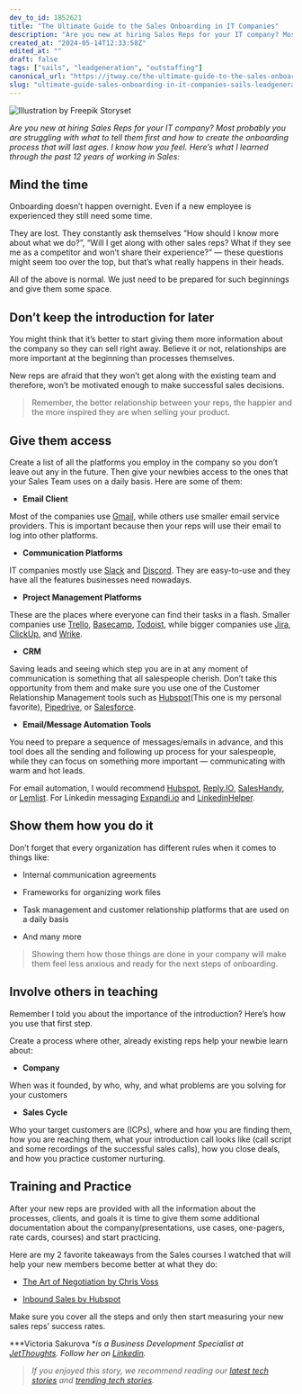 ```yaml
---
dev_to_id: 1852621
title: "The Ultimate Guide to the Sales Onboarding in IT Companies"
description: "Are you new at hiring Sales Reps for your IT company? Most probably you are struggling with what to..."
created_at: "2024-05-14T12:33:58Z"
edited_at: ""
draft: false
tags: ["sails", "leadgeneration", "outstaffing"]
canonical_url: "https://jtway.co/the-ultimate-guide-to-the-sales-onboarding-in-it-companies-6e8b4a4a473"
slug: "ultimate-guide-sales-onboarding-in-it-companies-sails-leadgeneration"
---
```

![[Illustration by Freepik Storyset](https://storyset.com/illustration/team/pana)](https://cdn-images-1.medium.com/max/5760/1*LUrRbaQPjAGjShnS9E16zA.png)

*Are you new at hiring Sales Reps for your IT company? Most probably you are struggling with what to tell them first and how to create the onboarding process that will last ages. I know how you feel. Here’s what I learned through the past 12 years of working in Sales:*

## **Mind the time**

Onboarding doesn’t happen overnight. Even if a new employee is experienced they still need some time.

They are lost. They constantly ask themselves “How should I know more about what we do?”, “Will I get along with other sales reps? What if they see me as a competitor and won’t share their experience?” — these questions might seem too over the top, but that’s what really happens in their heads.

All of the above is normal. We just need to be prepared for such beginnings and give them some space.

## **Don’t keep the introduction for later**

You might think that it’s better to start giving them more information about the company so they can sell right away. Believe it or not, relationships are more important at the beginning than processes themselves.

New reps are afraid that they won’t get along with the existing team and therefore, won’t be motivated enough to make successful sales decisions.
>  Remember, the better relationship between your reps, the happier and the more inspired they are when selling your product.

## **Give them access**

Create a list of all the platforms you employ in the company so you don’t leave out any in the future. Then give your newbies access to the ones that your Sales Team uses on a daily basis. Here are some of them:

* **Email Client**

Most of the companies use [Gmail](https://mail.google.com/), while others use smaller email service providers. This is important because then your reps will use their email to log into other platforms.

* **Communication Platforms**

IT companies mostly use [Slack](https://slack.com/) and [Discord](https://discord.com/). They are easy-to-use and they have all the features businesses need nowadays.

* **Project Management Platforms**

These are the places where everyone can find their tasks in a flash. Smaller companies use [Trello](http://www.trello.com), [Basecamp](http://www.basecamp.com), [Todoist](https://todoist.com/), while bigger companies use [Jira](https://www.atlassian.com/software/jira), [ClickUp](https://clickup.com/), and [Wrike](https://www.wrike.com/).

* **CRM**

Saving leads and seeing which step you are in at any moment of communication is something that all salespeople cherish. Don’t take this opportunity from them and make sure you use one of the Customer Relationship Management tools such as [Hubspot](https://www.hubspot.com/)(This one is my personal favorite), [Pipedrive](https://www.pipedrive.com/), or [Salesforce](https://www.salesforce.com/).

* **Email/Message Automation Tools**

You need to prepare a sequence of messages/emails in advance, and this tool does all the sending and following up process for your salespeople, while they can focus on something more important — communicating with warm and hot leads.

For email automation, I would recommend [Hubspot](http://www.hubspot.com), [Reply.IO](https://reply.io/pricing), [SalesHandy](https://www.saleshandy.com/), or [Lemlist](https://www.lemlist.com/). For Linkedin messaging [Expandi.io](http://www.expandi.io) and [LinkedinHelper](https://www.linkedhelper.com/).

## **Show them how you do it**

Don’t forget that every organization has different rules when it comes to things like:

* Internal communication agreements

* Frameworks for organizing work files

* Task management and customer relationship platforms that are used on a daily basis

* And many more
>  Showing them how those things are done in your company will make them feel less anxious and ready for the next steps of onboarding.

## **Involve others in teaching**

Remember I told you about the importance of the introduction? Here’s how you use that first step.

Create a process where other, already existing reps help your newbie learn about:

* **Company**

When was it founded, by who, why, and what problems are you solving for your customers

* **Sales Cycle**

Who your target customers are (ICPs), where and how you are finding them, how you are reaching them, what your introduction call looks like (call script and some recordings of the successful sales calls), how you close deals, and how you practice customer nurturing.

## **Training and Practice**

After your new reps are provided with all the information about the processes, clients, and goals it is time to give them some additional documentation about the company(presentations, use cases, one-pagers, rate cards, courses) and start practicing.

Here are my 2 favorite takeaways from the Sales courses I watched that will help your new members become better at what they do:

* [The Art of Negotiation by Chris Voss](https://www.masterclass.com/classes/chris-voss-teaches-the-art-of-negotiation)

* [Inbound Sales by Hubspot](https://academy.hubspot.com/courses/inbound-sales)

Make sure you cover all the steps and only then start measuring your new sales reps’ success rates.

***Victoria Sakurova **is a Business Development Specialist at [JetThoughts](https://www.jetthoughts.com/). Follow her on [Linkedin](https://www.linkedin.com/in/victoriasakurova/).*
>  *If you enjoyed this story, we recommend reading our [latest tech stories](https://jtway.co/latest) and [trending tech stories](https://jtway.co/trending).*
